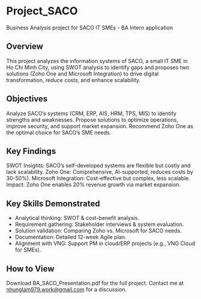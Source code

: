 # Project_SACO
Business Analysis project for SACO IT SMEs - BA Intern application

## Overview
This project analyzes the information systems of SACO, a small IT SME in Ho Chi Minh City, using SWOT analysis to identify gaps and proposes two solutions (Zoho One and Microsoft Integration) to drive digital transformation, reduce costs, and enhance scalability.

## Objectives
Analyze SACO’s systems (CRM, ERP, AIS, HRM, TPS, MIS) to identify strengths and weaknesses.
Propose solutions to optimize operations, improve security, and support market expansion.
Recommend Zoho One as the optimal choice for SACO’s SME needs.

## Key Findings
SWOT Insights: SACO’s self-developed systems are flexible but costly and lack scalability.
Zoho One: Comprehensive, AI-supported, reduces costs by 30-50%).
Microsoft Integration: Cost-effective but complex, less scalable.
Impact: Zoho One enables 20% revenue growth via market expansion.

## Key Skills Demonstrated
- Analytical thinking: SWOT & cost-benefit analysis.
- Requirement gathering: Stakeholder interviews & system evaluation.
- Solution validation: Comparing Zoho vs. Microsoft for SACO needs.
- Documentation: Detailed 12-week Agile plan.
- Alignment with VNG: Support PM in cloud/ERP projects (e.g., VNG Cloud for SMEs).

## How to View
Download BA_SACO_Presentation.pdf for the full project.
Contact me at nhunglam979.work@gmail.com for a discussion.



